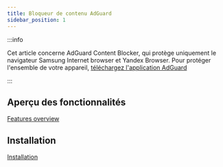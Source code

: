 ```yaml
---
title: Bloqueur de contenu AdGuard
sidebar_position: 1
---
```


:::info

Cet article concerne AdGuard Content Blocker, qui protège uniquement le navigateur Samsung Internet browser et Yandex Browser. Pour protéger l'ensemble de votre appareil, [téléchargez l'application AdGuard](https://agrd.io/download-kb-adblock)

:::

## Aperçu des fonctionnalités

[Features overview](/adguard-content-blocker/overview.md)

## Installation

[Installation](/adguard-content-blocker/installation.md)
